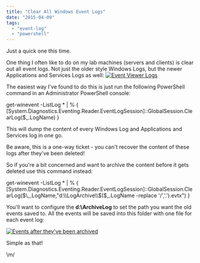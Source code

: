 ```yaml
---
title: "Clear All Windows Event Logs"
date: "2015-04-09"
tags: 
  - "event-log"
  - "powershell"
---
```


Just a quick one this time.

One thing I often like to do on my lab machines (servers and clients) is clear out all event logs. Not just the older style Windows Logs, but the newer Applications and Services Logs as well: [![Event Viewer Logs](https://dscottraynsford.files.wordpress.com/2015/04/ss_eventviewer.png?w=646)](https://dscottraynsford.files.wordpress.com/2015/04/ss_eventviewer.png)

The easiest way I've found to do this is just run the following PowerShell command in an Administrator PowerShell console:

get-winevent -ListLog \* | % { \[System.Diagnostics.Eventing.Reader.EventLogSession\]::GlobalSession.ClearLog($\_.LogName) }

This will dump the content of every Windows Log and Applications and Services log in one go.

Be aware, this is a one-way ticket - you can't recover the content of these logs after they've been deleted!

So if you're a bit concerned and want to archive the content before it gets deleted use this command instead:

get-winevent -ListLog \* | % { \[System.Diagnostics.Eventing.Reader.EventLogSession\]::GlobalSession.ClearLog($\_.LogName,"d:\\LogArchive\\$($\_.LogName -replace '/','.').evtx") }

You'll want to configure the **d:\\ArchiveLog** to set the path you want the old events saved to. All the events will be saved into this folder with one file for each event log:

[![Events after they've been archived](https://dscottraynsford.files.wordpress.com/2015/04/ss_events_archived.png?w=660)](https://dscottraynsford.files.wordpress.com/2015/04/ss_events_archived.png)

Simple as that!

\\m/
